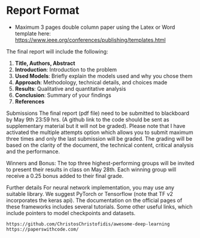 # Report Format

- Maximum 3 pages double column paper using the Latex or Word template here:   https://www.ieee.org/conferences/publishing/templates.html  

The final report will include the following:

1. **Title, Authors, Abstract**  
2. **Introduction**: Introduction to the problem  
3. **Used Models**: Briefly explain the models used and why you chose them  
4. **Approach**: Methodology, technical details, and choices made  
5. **Results**: Qualitative and quantitative analysis  
6. **Conclusion**: Summary of your findings  
7. **References**  

Submissions
The final report (pdf file) need to be submitted to blackboard by  May 9th 23:59 hrs. (A github link to the code should be sent as supplementary material but it will not be graded). Please note that I have activated the multiple attempts option which allows you to submit maximum three times and only the last submission will be graded. The grading will be based on the clarity of the document, the technical content, critical analysis and the performance.

Winners and Bonus:
The top three highest-performing groups will be invited to present their results in class on May 28th. Each winning group will receive a 0.25 bonus added to their final grade.

Further details
For neural network implementation, you may use any suitable library. We suggest  PyTorch or  Tensorflow (note that TF v2 incorporates the keras api). The documentation on the official pages of these frameworks includes several tutorials. Some other useful links, which include pointers to model checkpoints and datasets.

    https://github.com/ChristosChristofidis/awesome-deep-learning
    https://paperswithcode.com/

